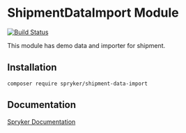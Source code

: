 # ShipmentDataImport Module
[![Build Status](https://travis-ci.org/spryker/shipment-data-import.svg)](https://travis-ci.org/spryker/shipment-data-import)

This module has demo data and importer for shipment.


## Installation

```
composer require spryker/shipment-data-import
```

## Documentation

[Spryker Documentation](https://documentation.spryker.com/module_guide/overview.htm)
